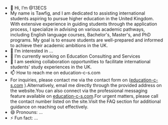 - 👋 Hi, I’m @13ECS
- My name is Tawfig, and I am dedicated to assisting international students aspiring to pursue higher education in the United Kingdom. With extensive experience in guiding students through the application process, I specialize in advising on various academic pathways, including English language courses, Bachelor's, Master's, and PhD programs. My goal is to ensure students are well-prepared and informed to achieve their academic ambitions in the UK.
- 👀 I’m interested in ...
- 🌱 I’m currently working on Education Consulting and Services 
- 💞️ I am seeking collaboration opportunities to facilitate international students' study experiences in the UK.
- 📫 How to reach me on  education-c-s.com
- For inquiries, please contact me via the contact form on ([education-c-s.com](https://education-c-s.com/) ).Alternatively, email me directly through the provided address on the website.You can also connect via the professional messaging feature available on [education-c-s.com](https://education-c-s.com/).For urgent matters, please call the contact number listed on the site.Visit the FAQ section for additional guidance on reaching out effectively.
- 😄 Pronouns: ...
- ⚡ Fun fact: ...

<!---
13ECS/13ECS is a ✨ special ✨ repository because its `README.md` (this file) appears on your GitHub profile.
You can click the Preview link to take a look at your changes.
--->
